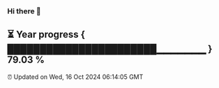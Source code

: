 ### Hi there 👋
⏳ Year progress { ███████████████████████▁▁▁▁▁▁▁ } 79.03 %
---
⏰ Updated on Wed, 16 Oct 2024 06:14:05 GMT

